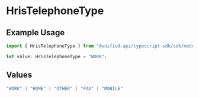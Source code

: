 # HrisTelephoneType

## Example Usage

```typescript
import { HrisTelephoneType } from "@unified-api/typescript-sdk/sdk/models/shared";

let value: HrisTelephoneType = "WORK";
```

## Values

```typescript
"WORK" | "HOME" | "OTHER" | "FAX" | "MOBILE"
```